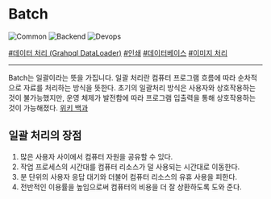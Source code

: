 # Batch

![Common](https://raw.githubusercontent.com/meotitda/DICTIONARY/master/2TAT1C/Label_Common.png)
![Backend](https://raw.githubusercontent.com/meotitda/DICTIONARY/master/2TAT1C/Label_Backend.png)
![Devops](https://raw.githubusercontent.com/meotitda/DICTIONARY/master/2TAT1C/Label_Devops.png)

<a href="https://github.com/graphql/dataloader">#데이터 처리 (Grahpql DataLoader)</a>
<a href="">#인쇄</a>
<a href="https://datar.tistory.com/entry/%EB%B0%B0%EC%B9%98-%EC%9E%91%EC%97%85%EC%9D%B4%EB%9E%80#:~:text=%EC%9D%80%ED%96%89%EC%9D%98%20%EC%A0%95%EC%82%B0%EC%9E%91%EC%97%85%EA%B3%BC,%EC%84%9C%EB%B9%84%EC%8A%A4%EB%A5%BC%20%EA%B0%9C%EB%B0%9C%ED%95%B4%EC%95%BC%ED%95%9C%EB%8B%A4.">#데이터베이스</a>
<a href="https://jehyunlee.github.io/2020/01/31/ImageJ-tutorial-7-Batch/">#이미지 처리</a>

---

Batch는 일괄이라는 뜻을 가집니다. 일괄 처리란 컴퓨터 프로그램 흐름에 따라 순차적으로 자료를 처리하는 방식을 뜻한다. 초기의 일괄처리 방식은 사용자와 상호작용하는 것이 불가능했지만, 운영 체제가 발전함에 따라 프로그램 입출력을 통해 상호작용하는 것이 가능해졌다. <a href="https://ko.wikipedia.org/wiki/%EC%9D%BC%EA%B4%84_%EC%B2%98%EB%A6%AC">위키 백과</a>

## 일괄 처리의 장점

1. 많은 사용자 사이에서 컴퓨터 자원을 공유할 수 있다.
2. 작업 프로세스의 시간대를 컴퓨터 리소스가 덜 사용되는 시간대로 이동한다.
3. 분 단위의 사용자 응답 대기와 더불어 컴퓨터 리소스의 유휴 사용을 피한다.
4. 전반적인 이용률을 높임으로써 컴퓨터의 비용을 더 잘 상환하도록 도와 준다.
